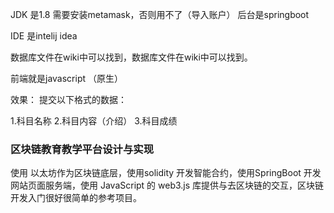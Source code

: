 JDK 是1.8
需要安装metamask，否则用不了（导入账户）
后台是springboot

IDE 是intelij idea

数据库文件在wiki中可以找到，数据库文件在wiki中可以找到。

前端就是javascript （原生）

效果：
提交以下格式的数据：

1.科目名称
2.科目内容（介绍）
3.科目成绩

### 区块链教育教学平台设计与实现

使用 以太坊作为区块链底层，使用solidity 开发智能合约，使用SpringBoot 开发网站页面服务端，使用 JavaScript 的 web3.js 库提供与去区块链的交互，区块链开发入门很好很简单的参考项目。
